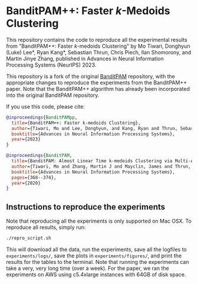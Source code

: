 # BanditPAM++: Faster $k$-Medoids Clustering

This repository contains the code to reproduce all the experimental results from "BanditPAM++: Faster $k$-medoids Clustering"
by Mo Tiwari, Donghyun (Luke) Lee*, Ryan Kang*, Sebastian Thrun, Chris Piech, Ilan Shomorony, and Martin Jinye Zhang, 
published in Advances in Neural Information Processing Systems (NeurIPS) 2023.

This repository is a fork of the original [BanditPAM](https://github.com/motiwari/BanditPAM) repository, with the appropriate
changes to reproduce the experiments from the BanditPAM++ paper. Note that the BanditPAM++ algorithm has already been
incorporated into the original BanditPAM repository.

If you use this code, please cite:
    
```bibtex
@inproceedings{BanditPAMpp,
  title={BanditPAM++: Faster k-medoids Clustering},
  author={Tiwari, Mo and Lee, Donghyun, and Kang, Ryan and Thrun, Sebastian and Piech, Chris and Shomorony, Ilan and Zhang, Martin Jinye},
  booktitle={Advances in Neural Information Processing Systems},
  year={2023}
}

@inproceedings{BanditPAM,
  title={BanditPAM: Almost Linear Time k-medoids Clustering via Multi-Armed Bandits},
  author={Tiwari, Mo and Zhang, Martin J and Mayclin, James and Thrun, Sebastian and Piech, Chris and Shomorony, Ilan},
  booktitle={Advances in Neural Information Processing Systems},
  pages={368--374},
  year={2020}
}

```

## Instructions to reproduce the experiments

Note that reproducing all the experiments is only supported on Mac OSX. 
To reproduce all results, simply run:

```bash
./repro_script.sh
```

This will download all the data, run the experiments, save all the logfiles to `experiments/logs/`, save the plots in 
`experiments/figures/`, and print the results for the tables to the terminal. Note that running the experiments can take
a very, very long time (over a week). For the paper, we ran the experiments on AWS using c5.4xlarge instances with 64GB
of disk space.
